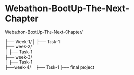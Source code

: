 
# Webathon-BootUp-The-Next-Chapter


Webathon-BootUp-The-Next-Chapter/


├── Week-1/
│   ├── Task-1    
├── week-2/  
│   ├── Task-1    
├── week-3/    
│   ├── Task-1  
├──week-4/
│  ├── Task-1
├── final project 